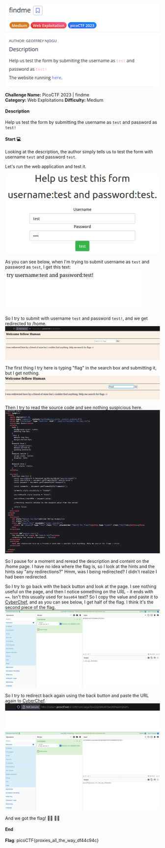 ![image info](/assets/findme.png)

**Challenge Name:** PicoCTF 2023 | findme  
**Category:** Web Exploitations
**Difficulty:** Medium

#### Description
Help us test the form by submitting the username as `test` and password as `test!`

#### Start 💻
Looking at the description, the author simply tells us to test the form with username `test` and password `test`.

Let's run the web application and test it.

![image info](/assets/findme-1.png)

As you can see below, when I'm trying to submit username as `test` and password as `test`, I get this text:
![image info](/assets/findme-2.png)
 
So I try to submit with username `test` and password `test!`, and we get redirected to /home.
![image info](/assets/findme-3.png)
 
The first thing I try here is typing "flag" in the search box and submitting it, but I get nothing.
![image info](/assets/findme-4.png)

Then I try to read the source code and see nothing suspicious here.
![image info](/assets/findme-5.png)

So I pause for a moment and reread the description and content on the /home page. I have no idea where the flag is, so I look at the hints and the hints say "any redirections?" Hmm, was I being redirected? I didn't realize I had been redirected.

So I try to go back with the back button and look at the page. I see nothing useful on the page, and then I notice something on the URL - it ends with `==`. Isn't this usually used for `base64` text? So I copy the value and paste it to [CyberChef](https://gchq.github.io/CyberChef/), and as you can see below, I get half of the flag. I think it's the second piece of the flag.
![image info](/assets/findme-7.png)

So I try to redirect back again using the back button and paste the URL again to [CyberChef](https://gchq.github.io/CyberChef/).
![image info](/assets/findme-8.png)
![image info](/assets/findme-9.png)

And we got the flag! 🏴‍☠️ 🏴‍☠️

#### End
**Flag**: picoCTF{proxies_all_the_way_df44c94c}